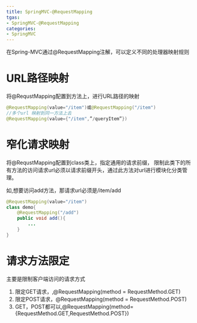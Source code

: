 ```yaml
---
title: SpringMVC-@RequestMapping
tgas: 
- SpringMVC-@RequestMapping
categories: 
- SpringMVC
---
```


在Spring-MVC通过@RequestMapping注解，可以定义不同的处理器映射规则

# URL路径映射
将@RequstMapping配置到方法上，进行URL路径的映射

```java
@RequestMapping(value="/item")或@RequestMapping("/item")
//多个url 映射到同一方法上去
@RequestMapping(value={"/item",”/queryItem”})
```

# 窄化请求映射
将@RequstMapping配置到class类上，指定通用的请求前缀， 限制此类下的所有方法的访问请求url必须以请求前缀开头，通过此方法对url进行模块化分类管理。

如,想要访问add方法，那请求url必须是/item/add
```java
@RequestMapping(value="/item")
class demo{
    @RequestMapping("/add")
    public void add(){
        ...
    }
}
```
# 请求方法限定 

主要是限制客户端访问的请求方式
1. 限定GET请求，,@RequestMapping(method = RequestMethod.GET)
2. 限定POST请求，@RequestMapping(method = RequestMethod.POST)
3. GET，POST都可以,@RequestMapping(method={RequestMethod.GET,RequestMethod.POST})